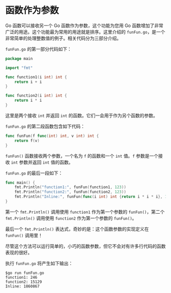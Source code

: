 # 函数作为参数

Go 函数可以接收另一个 Go 函数作为参数，这个功能为您用 Go 函数增加了非常广泛的用途。这个功能最为常用的用途就是排序。这里介绍的 `funFun.go`，是一个非常简单的处理整数值的例子。相关代码分为三部分介绍。

`funFun.go` 的第一部分代码如下：

```go
package main

import "fmt"

func function1(i int) int {
    return i + i
}

func function2(i int) int {
    return i * i
}
```

这里是两个接收 `int` 并返回 `int` 的函数。它们一会用于作为另个函数的参数。

`funFun.go` 的第二段函数包含如下代码：

```go
func funFun(f func(int) int, v int) int {
    return f(v)
}
```

`funFun()` 函数接收两个参数，一个名为 `f` 的函数和一个 `int` 值。`f` 参数是一个接收 `int` 参数并返回 `int` 值的函数。

`funFun.go` 的最后一段如下：

```go
func main() {
    fmt.Println("function1:", funFun(function1, 123))
    fmt.Println("function2:", funFun(function2, 123))
    fmt.Println("Inline:", funFun(func(i int) int {return i * i * i}, 123))
}
```

第一个 `fmt.Println()` 调用使用 `function1` 作为第一个参数的 `funFun()`，第二个 `fmt.Println()` 调用使用 `function2` 作为第一个参数的 `funFun()`。

最后一个 `fmt.Println()` 表达式，奇妙的是：这个函数参数的实现定义在 `funFun()` 调用里！

尽管这个方法可以运行简单的，小巧的函数参数，但它不会对有许多行代码的函数表现的很好。

执行 `funFun.go` 将产生如下输出：

```shell
$go run funFun.go
function1: 246
function2: 15129
Inline: 1860867
```